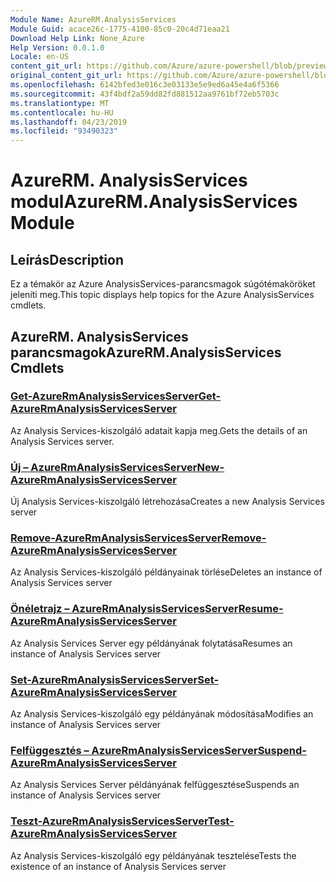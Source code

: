 ```yaml
---
Module Name: AzureRM.AnalysisServices
Module Guid: acace26c-1775-4100-85c0-20c4d71eaa21
Download Help Link: None_Azure
Help Version: 0.0.1.0
Locale: en-US
content_git_url: https://github.com/Azure/azure-powershell/blob/preview/src/ResourceManager/AnalysisServices/Commands.AnalysisServices/help/AzureRM.AnalysisServices.md
original_content_git_url: https://github.com/Azure/azure-powershell/blob/preview/src/ResourceManager/AnalysisServices/Commands.AnalysisServices/help/AzureRM.AnalysisServices.md
ms.openlocfilehash: 6142bfed3e016c3e03133e5e9ed6a45e4a6f5366
ms.sourcegitcommit: 43f4bdf2a59dd82fd881512aa9761bf72eb5703c
ms.translationtype: MT
ms.contentlocale: hu-HU
ms.lasthandoff: 04/23/2019
ms.locfileid: "93490323"
---
```

# <span data-ttu-id="30692-101">AzureRM. AnalysisServices modul</span><span class="sxs-lookup"><span data-stu-id="30692-101">AzureRM.AnalysisServices Module</span></span>
## <span data-ttu-id="30692-102">Leírás</span><span class="sxs-lookup"><span data-stu-id="30692-102">Description</span></span>
<span data-ttu-id="30692-103">Ez a témakör az Azure AnalysisServices-parancsmagok súgótémaköröket jeleníti meg.</span><span class="sxs-lookup"><span data-stu-id="30692-103">This topic displays help topics for the Azure AnalysisServices cmdlets.</span></span>

## <span data-ttu-id="30692-104">AzureRM. AnalysisServices parancsmagok</span><span class="sxs-lookup"><span data-stu-id="30692-104">AzureRM.AnalysisServices Cmdlets</span></span>
### [<span data-ttu-id="30692-105">Get-AzureRmAnalysisServicesServer</span><span class="sxs-lookup"><span data-stu-id="30692-105">Get-AzureRmAnalysisServicesServer</span></span>](Get-AzureRmAnalysisServicesServer.md)
<span data-ttu-id="30692-106">Az Analysis Services-kiszolgáló adatait kapja meg.</span><span class="sxs-lookup"><span data-stu-id="30692-106">Gets the details of an Analysis Services server.</span></span>

### [<span data-ttu-id="30692-107">Új – AzureRmAnalysisServicesServer</span><span class="sxs-lookup"><span data-stu-id="30692-107">New-AzureRmAnalysisServicesServer</span></span>](New-AzureRmAnalysisServicesServer.md)
<span data-ttu-id="30692-108">Új Analysis Services-kiszolgáló létrehozása</span><span class="sxs-lookup"><span data-stu-id="30692-108">Creates a new Analysis Services server</span></span>

### [<span data-ttu-id="30692-109">Remove-AzureRmAnalysisServicesServer</span><span class="sxs-lookup"><span data-stu-id="30692-109">Remove-AzureRmAnalysisServicesServer</span></span>](Remove-AzureRmAnalysisServicesServer.md)
<span data-ttu-id="30692-110">Az Analysis Services-kiszolgáló példányainak törlése</span><span class="sxs-lookup"><span data-stu-id="30692-110">Deletes an instance of Analysis Services server</span></span>

### [<span data-ttu-id="30692-111">Önéletrajz – AzureRmAnalysisServicesServer</span><span class="sxs-lookup"><span data-stu-id="30692-111">Resume-AzureRmAnalysisServicesServer</span></span>](Resume-AzureRmAnalysisServicesServer.md)
<span data-ttu-id="30692-112">Az Analysis Services Server egy példányának folytatása</span><span class="sxs-lookup"><span data-stu-id="30692-112">Resumes an instance of Analysis Services server</span></span>

### [<span data-ttu-id="30692-113">Set-AzureRmAnalysisServicesServer</span><span class="sxs-lookup"><span data-stu-id="30692-113">Set-AzureRmAnalysisServicesServer</span></span>](Set-AzureRmAnalysisServicesServer.md)
<span data-ttu-id="30692-114">Az Analysis Services-kiszolgáló egy példányának módosítása</span><span class="sxs-lookup"><span data-stu-id="30692-114">Modifies  an instance of Analysis Services server</span></span>

### [<span data-ttu-id="30692-115">Felfüggesztés – AzureRmAnalysisServicesServer</span><span class="sxs-lookup"><span data-stu-id="30692-115">Suspend-AzureRmAnalysisServicesServer</span></span>](Suspend-AzureRmAnalysisServicesServer.md)
<span data-ttu-id="30692-116">Az Analysis Services Server példányának felfüggesztése</span><span class="sxs-lookup"><span data-stu-id="30692-116">Suspends an instance of Analysis Services server</span></span>

### [<span data-ttu-id="30692-117">Teszt-AzureRmAnalysisServicesServer</span><span class="sxs-lookup"><span data-stu-id="30692-117">Test-AzureRmAnalysisServicesServer</span></span>](Test-AzureRmAnalysisServicesServer.md)
<span data-ttu-id="30692-118">Az Analysis Services-kiszolgáló egy példányának tesztelése</span><span class="sxs-lookup"><span data-stu-id="30692-118">Tests the existence of an instance of Analysis Services server</span></span>

